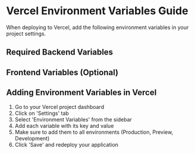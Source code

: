 # Vercel Environment Variables Guide

When deploying to Vercel, add the following environment variables in your project settings.

## Required Backend Variables


## Frontend Variables (Optional)


## Adding Environment Variables in Vercel

1. Go to your Vercel project dashboard
2. Click on 'Settings' tab
3. Select 'Environment Variables' from the sidebar
4. Add each variable with its key and value
5. Make sure to add them to all environments (Production, Preview, Development)
6. Click 'Save' and redeploy your application
